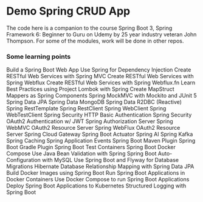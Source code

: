 # Demo Spring CRUD App

The code here is a companion to the course Spring Boot 3, Spring Framework 6: Beginner to Guru on Udemy by 25 year industry veteran John Thompson.
For some of the modules, work will be done in other repos.

### Some learning points

Build a Spring Boot Web App
Use Spring for Dependency Injection
Create RESTful Web Services with Spring MVC
Create RESTful Web Services with Spring Webflux
Create RESTful Web Services with Spring Webflux.fn
Learn Best Practices using Project Lombok with Spring
Create MapStruct Mappers as Spring Components
Spring MockMVC with Mockito and JUnit 5
Spring Data JPA
Spring Data MongoDB
Spring Data R2DBC (Reactive)
Spring RestTemplate
Spring RestClient
Spring WebClient
Spring WebTestClient
Spring Security HTTP Basic Authentication
Spring Security OAuth2 Authentication w/ JWT
Spring Authorization Server
Spring WebMVC OAuth2 Resource Server
Spring WebFlux OAuth2 Resource Server
Spring Cloud Gateway
Spring Boot Actuator
Spring AI
Spring Kafka
Spring Caching
Spring Application Events
Spring Boot Maven Plugin
Spring Boot Gradle Plugin
Spring Boot Test Containers
Spring Boot Docker Compose
Use Java Bean Validation with Spring
Spring Boot Auto-Configuration with MySQL
Use Spring Boot and Flyway for Database Migrations
Hibernate Database Relationship Mapping with Spring Data JPA
Build Docker Images using Spring Boot
Run Spring Boot Applications in Docker Containers
Use Docker Compose to run Spring Boot Applications
Deploy Spring Boot Applications to Kubernetes
Structured Logging with Spring Boot
